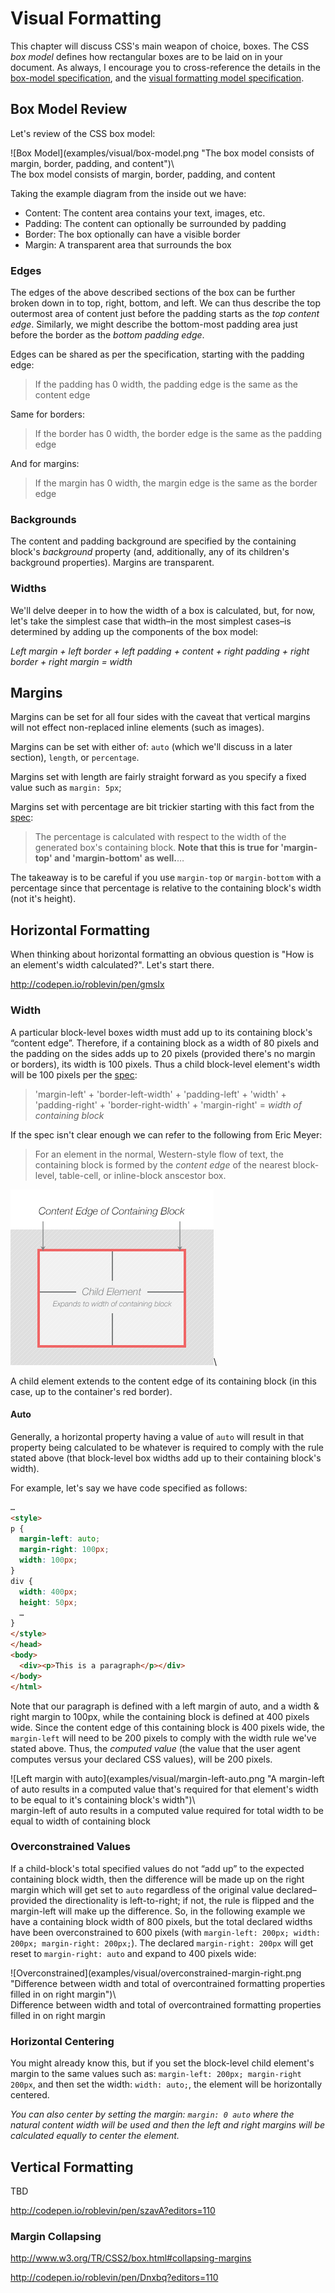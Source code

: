 
# Visual Formatting

This chapter will discuss CSS's main weapon of choice, boxes. The CSS *box model* defines how rectangular boxes are to be laid on in your document. As always, I encourage you to cross-reference the details in the [box-model specification](http://www.w3.org/TR/CSS2/box.html), and the [visual formatting model specification](http://www.w3.org/TR/CSS2/visuren.html).

## Box Model Review

Let's review of the CSS box model:

<div class="figure-caption-wrapper">
![Box Model](examples/visual/box-model.png "The box model consists of margin, border, padding, and content")\

<div class="figure-caption">The box model consists of margin, border, padding, and content</div>
</div>

Taking the example diagram from the inside out we have:

- Content: The content area contains your text, images, etc.
- Padding: The content can optionally be surrounded by padding
- Border: The box optionally can have a visible border
- Margin: A transparent area that surrounds the box

### Edges

The edges of the above described sections of the box can be further broken down in to top, right, bottom, and left. We can thus describe the top outermost area of content just before the padding starts as the *top content edge*. Similarly, we might describe the bottom-most padding area just before the border as the *bottom padding edge*.

Edges can be shared as per the specification, starting with the padding edge:

  > If the padding has 0 width, the padding edge is the same as the content edge

Same for borders:

  > If the border has 0 width, the border edge is the same as the padding edge

And for margins:

  > If the margin has 0 width, the margin edge is the same as the border edge

### Backgrounds

The content and padding background are specified by the containing block's *background* property (and, additionally, any of its children's background properties). Margins are transparent.

### Widths

We'll delve deeper in to how the width of a box is calculated, but, for now, let's take the simplest case that width–in the most simplest cases–is determined by adding up the components of the box model:

*Left margin + left border + left padding + content + right padding + right border + right margin = width*

## Margins

Margins can be set for all four sides with the caveat that vertical margins will not effect non-replaced inline elements (such as images).

Margins can be set with either of: `auto` (which we'll discuss in a later section), `length`, or `percentage`.

Margins set with length are fairly straight forward as you specify a fixed value such as `margin: 5px`;

Margins set with percentage are bit trickier starting with this fact from the [spec](http://www.w3.org/TR/CSS2/box.html#margin-properties):

  >The percentage is calculated with respect to the width of the generated box's containing block. **Note that this is true for 'margin-top' and 'margin-bottom' as well.**…

The takeaway is to be careful if you use `margin-top` or `margin-bottom` with a percentage since that percentage is relative to the containing block's width (not it's height).


## Horizontal Formatting

When thinking about horizontal formatting an obvious question is "How is an element's width calculated?". Let's start there.

http://codepen.io/roblevin/pen/gmsIx

### Width

A particular block-level boxes width must add up to its containing block's &ldquo;content edge&rdquo;. Therefore, if a containing block as a width of 80 pixels and the padding on the sides adds up to 20 pixels (provided there's no margin or borders), its width is 100 pixels. Thus a child block-level element's width will be 100 pixels per the [spec](http://www.w3.org/TR/CSS2/visudet.html#blockwidth):

  >'margin-left' + 'border-left-width' + 'padding-left' + 'width' + 'padding-right' + 'border-right-width' + 'margin-right' = *width of containing block*

If the spec isn't clear enough we can refer to the following from Eric Meyer:

  >For an element in the normal, Western-style flow of text, the containing block is formed by the <em>content edge</em> of the nearest block-level, table-cell, or inline-block anscestor box.

<div class="figure-caption-wrapper">

![Containing Block Width](examples/visual/containing-block-width.png "Width is set by the element's containing block's width")\

<div class="figure-caption">A child element extends to the content edge of its containing block (in this case, up to the container's red border).</div>

</div>


#### Auto

Generally, a horizontal property having a value of `auto` will result in that property being calculated to be whatever is required to comply with the rule stated above (that block-level box widths add up to their containing block's width).

For example, let's say we have code specified as follows:

```html
…
<style>
p {
  margin-left: auto;
  margin-right: 100px;
  width: 100px;
}
div {
  width: 400px;
  height: 50px;
  …
}
</style>
</head>
<body>
  <div><p>This is a paragraph</p></div>
</body>
</html>
```

Note that our paragraph is defined with a left margin of auto, and a width & right margin to 100px, while the containing block is defined at 400 pixels wide. Since the content edge of this containing block is 400 pixels wide, the `margin-left` will need to be 200 pixels to comply with the width rule we've stated above. Thus, the *computed value* (the value that the user agent computes versus your declared CSS values), will be 200 pixels.

<div class="figure-caption-wrapper">
![Left margin with auto](examples/visual/margin-left-auto.png "A margin-left of auto results in a computed value that's required for that element's width to be equal to it's containing block's width")\

<div class="figure-caption">margin-left of auto results in a computed value required for total width to be equal to width of containing block</div>
</div>

### Overconstrained Values

If a child-block's total specified values do not &ldquo;add up&rdquo; to the expected containing block width, then the difference will be made up on the right margin which will get set to `auto` regardless of the original value declared–provided the directionality is left-to-right; if not, the rule is flipped and the margin-left will make up the difference. So, in the following example we have a containing block width of 800 pixels, but the total declared widths have been overconstrained to 600 pixels (with `margin-left: 200px; width: 200px; margin-right: 200px;`). The declared `margin-right: 200px` will get reset to `margin-right: auto` and expand to 400 pixels wide:

<div class="figure-caption-wrapper">
![Overconstrained](examples/visual/overconstrained-margin-right.png "Difference between width and total of overcontrained formatting properties filled in on right margin")\

<div class="figure-caption">Difference between width and total of overcontrained formatting properties filled in on right margin</div>
</div>


### Horizontal Centering

You might already know this, but if you set the block-level child element's margin to the same values such as: `margin-left: 200px; margin-right 200px`, and then set the width: `width: auto;`, the element will be horizontally centered.

*You can also center by setting the margin: `margin: 0 auto` where the natural content width will be used and then the left and right margins will be calculated equally to center the element.*

## Vertical Formatting

TBD

http://codepen.io/roblevin/pen/szavA?editors=110

### Margin Collapsing

http://www.w3.org/TR/CSS2/box.html#collapsing-margins

http://codepen.io/roblevin/pen/Dnxbq?editors=110







